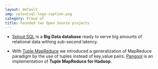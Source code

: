 ```yaml
---
layout: default
img: sploutsql-logo-caption.png
category: Proud of
title: Founded two Open Source projects
---
```


* [Splout SQL](http://sploutsql.com/) is a **Big Data database** ready to serve
big amounts of relational data withing sub-second latency. 

* With [Tuple MapReduce](http://pangool.net/TupleMapReduce.pdf) we introduced a generalization of MapReduce paradigm by the
use of tuples instead of key,value pairs. 
[Pangool](http://pangool.net) is an implementation of **Tuple MapReduce for Hadoop**.  